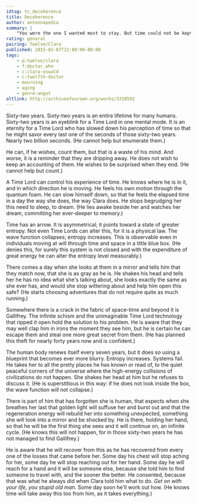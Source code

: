 ```yaml
---
idtag: tc_decoherence
title: Decoherence
author: antennapedia
summary: |
    "You were the one I wanted most to stay. But time could not be kept at bay. The more it goes, the more it's gone - the more it takes away." - Poem by Lang Leav, prompt for Twelve about Clara*
rating: general
pairing: Twelve/Clara
published: 2015-02-07T12:00:00-08:00
tags:
    - p:twelve/clara
    - f:doctor_who
    - c:clara-oswald
    - c:twelfth-doctor
    - mourning
    - aging
    - genre:angst
altlink: http://archiveofourown.org/works/3310592
---
```

Sixty-two years. Sixty-two years is an entire lifetime for many humans. Sixty-two years is an eyeblink for a Time Lord in one mental mode. It is an eternity for a Time Lord who has slowed down his perception of time so that he might savor every last one of the seconds of those sixty-two years. Nearly two billion seconds. (He cannot help but enumerate them.)

He can, if he wishes, count them, but that is a waste of his mind. And worse, it is a reminder that they are dripping away. He does not wish to keep an accounting of them. He wishes to be surprised when they end. (He cannot help but count.)

A Time Lord can control his experience of time. He knows where he is in it, and in which direction he is moving. He feels his own motion through the quantum foam. He can slow himself down, so that he feels the elapsed time in a day the way she does, the way Clara does. He stops begrudging her this need to sleep, to dream. (He lies awake beside her and watches her dream, committing her ever-deeper to memory.)

Time has an arrow. It is asymmetrical; it points toward a state of greater entropy. Not even Time Lords can alter this, for it is a physical law. The wave function collapses; entropy increases. This is observable even in individuals moving at will through time and space in a little blue box. (He denies this, for surely this system is not closed and with the expenditure of great energy he can alter the entropy level measurably.)

There comes a day when she looks at them in a mirror and tells him that they match now, that she is as gray as he is. He shakes his head and tells her he has no idea what she's talking about, she looks exactly the same as she ever has, and would she stop wittering about and help him open this safe? (He starts choosing adventures that do not require quite as much running.)

Somewhere there is a crack in the fabric of space-time and beyond it is Gallifrey. The infinite schism and the unimaginable Time Lord technology that ripped it open hold the solution to his problem. He is aware that they may well clap him in irons the moment they see him, but he is certain he can escape them and steal one more great secret from them. (He has planned this theft for nearly forty years now and is confident.)

The human body renews itself every seven years, but it does so using a blueprint that becomes ever more blurry. Entropy increases. Systems fail. He takes her to all the pretty places he has known or read of, to the quiet peaceful corners of the universe where the high-energy collisions of civilizations do not happen. She shakes her head at him but he refuses to discuss it. (He is superstitious in this way: if he does not look inside the box, the wave function will not collapse.)

There is part of him that has forgotten she is human, that expects when she breathes her last that golden light will suffuse her and burst out and that the regeneration energy will rebuild her into something unexpected, something she will look into a mirror and be shocked by. He is there, holding her hand, so that he will be the first thing she sees and it will continue on, an infinite cycle. (He knows this will not happen, for in those sixty-two years he has not managed to find Gallifrey.)

He is aware that he will recover from this as he has recovered from every one of the losses that came before her. Some day his chest will stop aching for her, some day he will stop reaching out for her hand. Some day he will reach for a hand and it will be someone else, because she told him to find someone to travel with, and the sooner the better. He consented, because that was what he always did when Clara told him what to do. *Get on with your life, you stupid old man.* Some day soon he'll work out how. (He knows time will take away this too from him, as it takes everything.)
